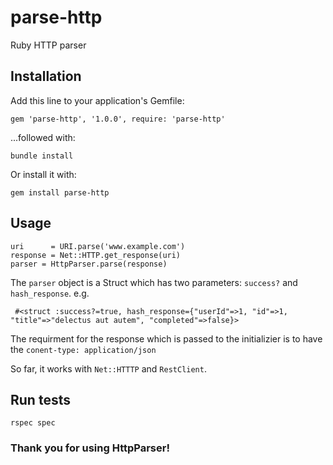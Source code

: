 # parse-http
Ruby HTTP parser

## Installation
Add this line to your application's Gemfile:

```
gem 'parse-http', '1.0.0', require: 'parse-http'
```

...followed with:
```
bundle install
```

Or install it with:
```
gem install parse-http
```

## Usage
```
uri      = URI.parse('www.example.com')
response = Net::HTTP.get_response(uri)
parser = HttpParser.parse(response)
```

The `parser` object is a Struct which has two parameters: `success?` and `hash_response`. e.g.

```
 #<struct :success?=true, hash_response={"userId"=>1, "id"=>1, "title"=>"delectus aut autem", "completed"=>false}> 
```

The requirment for the response which is passed to the initializier is to have the `conent-type: application/json`

So far, it works with `Net::HTTTP` and `RestClient`.

## Run tests

```
rspec spec
```

### Thank you for using HttpParser!


